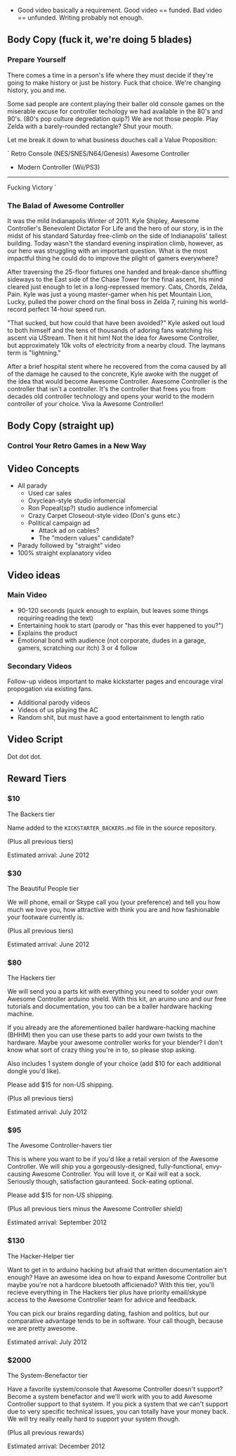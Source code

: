 * Good video basically a requirement. Good video == funded. Bad video == unfunded. Writing probably not enough.

## Body Copy (fuck it, we're doing 5 blades)

### Prepare Yourself

There comes a time in a person's life where they must decide if they're going
to make history or just be history. Fuck that choice. We're changing history, you and me. 

Some sad people are content playing their baller old console games on the
miserable excuse for controller techology we had available in the 80's and
90's. (80's pop culture degredation quip?) We are not those people. Play Zelda with a barely-rounded rectangle? Shut
your mouth.

Let me break it down to what business douches call a Value Proposition:

`
  Retro Console (NES/SNES/N64/Genesis)
  Awesome Controller
+ Modern Controller (Wii/PS3) 
-----------------------------------------
Fucking Victory
`

### The Balad of Awesome Controller

It was the mild Indianapolis Winter of 2011. Kyle Shipley, Awesome Controller's Benevolent
Dictator For Life and the hero of our story, is in the midst of his standard Saturday free-climb 
on the side of Indianapolis' tallest building. Today wasn't the standard
evening inspiration climb, however, as our hero was struggling with an
important question. What is the most impactful thing he could do to improve the
plight of gamers everywhere?

After traversing the 25-floor fixtures one handed and break-dance shuffling sideways to the East side of
the Chase Tower for the final ascent, his mind cleared just enough to let in a
long-repressed memory. Cats, Chords, Zelda, Pain. Kyle was just a young
master-gamer when his pet Mountain Lion, Lucky, pulled the power chord on
the final boss in Zelda 7, ruining his world-record perfect 14-hour speed run. 

"That sucked, but how could that have been avoided?" Kyle asked out loud to
both himself and the tens of thousands of adoring fans watching his ascent via
UStream. Then it hit him! Not the idea for Awesome Controller, but approximately
10k volts of electricity from a nearby cloud. The laymans term is "lightning."

After a brief hospital stent where he recovered from the coma caused by all of
the damage he caused to the concrete, Kyle awoke with the nugget of the idea
that would become Awesome Controller. Awesome Controller is the controller that isn't a controller.
It's the controller that frees you from decades old controller technology and
opens your world to the modern controller of your choice. Viva la Awesome
Controller!

## Body Copy (straight up)

### Control Your Retro Games in a New Way



## Video Concepts

* All parady
  * Used car sales
  * Oxyclean-style studio infomercial
  * Ron Popeal(sp?) studio audience infomercial
  * Crazy Carpet Closeout-style video (Don's guns etc.)
  * Political campaign ad
    * Attack ad on cables?
    * The "modern values" candidate?
* Parady followed by "straight" video
* 100% straight explanatory video

## Video ideas

### Main Video
 * 90-120 seconds (quick enough to explain, but leaves some things requiring reading the text)
 * Entertaining hook to start (parody or "has this ever happened to you?")
 * Explains the product
 * Emotional bond with audience (not corporate, dudes in a garage, gamers, scratching our itch)
3 or 4 follow

### Secondary Videos

Follow-up videos important to make kickstarter pages and encourage viral propogation via existing fans.

* Additional parody videos
* Videos of us playing the AC
* Random shit, but must have a good entertainment to length ratio

## Video Script

Dot dot dot.

## Reward Tiers

### $10
The Backers tier

Name added to the `KICKSTARTER_BACKERS.md` file in the source repository.

(Plus all previous tiers)

Estimated arrival: June 2012

### $30
The Beautiful People tier

We will phone, email or Skype call you (your preference) and tell you how much
we love you, how attractive with think you are and how fashionable your
footware currently is.  

(Plus all previous tiers)

Estimated arrival: June 2012

### $80
The Hackers tier

We will send you a parts kit with everything you need to solder your own
Awesome Controller arduino shield. With this kit, an aruino uno and our free
tutorials and documentation, you too can be a baller hardware hacking machine.

If you already are the aforementioned baller hardware-hacking machine (BHHM)
then you can use these parts to add your own twists to the hardware. Maybe your
awesome controller works for your blender? I don't know what sort of crazy
thing you're in to, so please stop asking. 

Also includes 1 system dongle of your choice (add $10 for each additional
dongle you'd like).

Please add $15 for non-US shipping.

(Plus all previous tiers)

Estimated arrival: July 2012

### $95
The Awesome Controller-havers tier

This is where you want to be if you'd like a retail version of the Awesome
Controller. We will ship you a gorgeously-designed, fully-functional,
envy-causing Awesome Controller. You will love it, or Kail will
eat a sock. Seriously though, satisfaction gauranteed. Sock-eating optional.

Please add $15 for non-US shipping.

(Plus all previous tiers minus the Awesome Controller shield)

Estimated arrival: September 2012

### $130
The Hacker-Helper tier

Want to get in to arduino hacking but afraid that written documentation ain't
enough? Have an awesome idea on how to expand Awesome Controller but maybe
you're not a hardcore bluetooth afficienado? With this tier, you'll recieve
everything in The Hackers tier plus have priority email/skype access to the
Awesome Controller team for advice and feedback. 

You can pick our brains regarding dating, fashion and politics, but our comparative
advantage tends to be in software. Your call though, because we are pretty
awesome.

Estimated arrival: July 2012

### $2000
The System-Benefactor tier

Have a favorite system/console that Awesome Controller doesn't support? Become
a system benefactor and we'll work with you to add Awesome Controller support
to that system. If you pick a system that we can't support due to very specific
technical issues, you can totally have your money back. We will try really
really hard to support your system though.

(Plus all previous rewards)

Estimated arrival: December 2012
